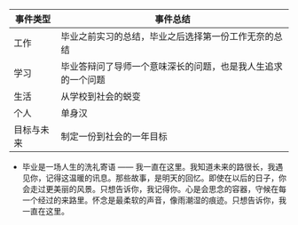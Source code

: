 <!-- # 2017年度总结 —— 毕业季&洗礼季 -->

| 事件类型 | 事件总结 |
| --- | --- |
| 工作 | 毕业之前实习的总结，毕业之后选择第一份工作无奈的总结 |
| 学习 | 毕业答辩问了导师一个意味深长的问题，也是我人生追求的一个问题 |
| 生活 | 从学校到社会的蜕变 |
| 个人 | 单身汉 |
| 目标与未来 | 制定一份到社会的一年目标 |


- 毕业是一场人生的洗礼寄语 —— 我一直在这里。我知道未来的路很长，我遇见你，记得这温暖的讯息。那些故事，是明天的回忆。即使在以后的日子，你会走过更美丽的风景。只想告诉你，我记得你。心是会思念的容器，守候在每一个经过的来路里。怀念是最柔软的声音，像雨潮湿的痕迹。只想告诉你，我一直在这里。



